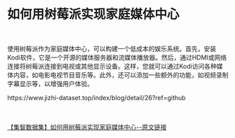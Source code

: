 <h1>如何用树莓派实现家庭媒体中心</h1><br /><p>使用树莓派作为家庭媒体中心，可以构建一个低成本的娱乐系统。首先，安装Kodi软件，它是一个开源的媒体服务器和流媒体播放器。然后，通过HDMI或网络连接将树莓派连接到电视或其他显示设备。这样，您就可以通过Kodi访问各种媒体内容，如电影电视节目音乐等。此外，还可以添加一些额外的功能，如视频录制字幕显示等，以增强用户体验。</p><p>https://www.jizhi-dataset.top/index/blog/detail/26?ref=github</p><br /><br /><a href="https://www.jizhi-dataset.top/index/blog/detail/26?ref=github" target="_blank">【集智数据集】如何用树莓派实现家庭媒体中心--原文链接</a>